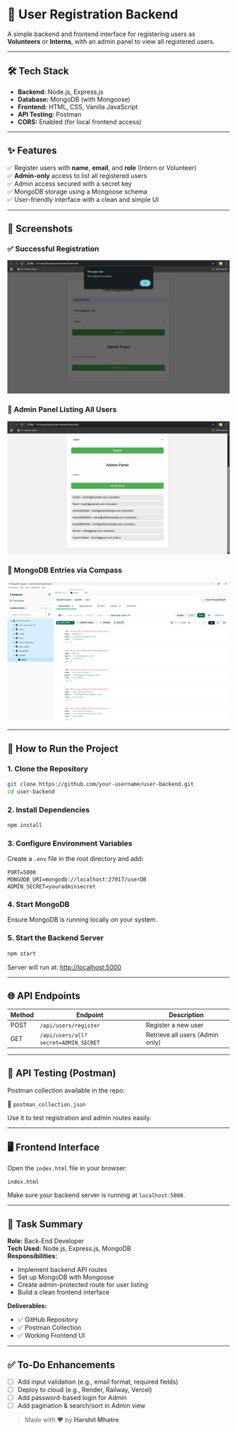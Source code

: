 # 👤 User Registration Backend

A simple backend and frontend interface for registering users as **Volunteers** or **Interns**, with an admin panel to view all registered users.

---

## 🛠 Tech Stack

- **Backend:** Node.js, Express.js
- **Database:** MongoDB (with Mongoose)
- **Frontend:** HTML, CSS, Vanilla JavaScript
- **API Testing:** Postman
- **CORS:** Enabled (for local frontend access)

---

## ✨ Features

✅ Register users with **name**, **email**, and **role** (Intern or Volunteer)  
✅ **Admin-only** access to list all registered users  
✅ Admin access secured with a secret key  
✅ MongoDB storage using a Mongoose schema  
✅ User-friendly interface with a clean and simple UI

---

## 📸 Screenshots

### ✅ Successful Registration
![Registration Success](./screenshots/1.png)

### 🔐 Admin Panel Listing All Users
![Admin Panel](./screenshots/2.png)

### 📂 MongoDB Entries via Compass
![MongoDB Compass](./screenshots/3.png)

---

## 🚀 How to Run the Project

### 1. Clone the Repository
```bash
git clone https://github.com/your-username/user-backend.git
cd user-backend
```

### 2. Install Dependencies
```bash
npm install
```

### 3. Configure Environment Variables

Create a `.env` file in the root directory and add:

```env
PORT=5000
MONGODB_URI=mongodb://localhost:27017/userDB
ADMIN_SECRET=youradminsecret
```

### 4. Start MongoDB
Ensure MongoDB is running locally on your system.

### 5. Start the Backend Server
```bash
npm start
```

Server will run at: [http://localhost:5000](http://localhost:5000)

---

## 🌐 API Endpoints

| Method | Endpoint                           | Description                      |
|--------|------------------------------------|----------------------------------|
| POST   | `/api/users/register`              | Register a new user              |
| GET    | `/api/users/all?secret=ADMIN_SECRET` | Retrieve all users (Admin only) |

---

## 🧪 API Testing (Postman)

Postman collection available in the repo:

📁 `postman_collection.json`

Use it to test registration and admin routes easily.

---

## 🖥 Frontend Interface

Open the `index.html` file in your browser:

```bash
index.html
```

Make sure your backend server is running at `localhost:5000`.

---

## 📄 Task Summary

**Role:** Back-End Developer  
**Tech Used:** Node.js, Express.js, MongoDB  
**Responsibilities:**
- Implement backend API routes
- Set up MongoDB with Mongoose
- Create admin-protected route for user listing
- Build a clean frontend interface

**Deliverables:**
- ✅ GitHub Repository
- ✅ Postman Collection
- ✅ Working Frontend UI

---

## ✅ To-Do Enhancements

- [ ] Add input validation (e.g., email format, required fields)
- [ ] Deploy to cloud (e.g., Render, Railway, Vercel)
- [ ] Add password-based login for Admin
- [ ] Add pagination & search/sort in Admin view

> Made with ❤️ by **Harshit Mhatre**

